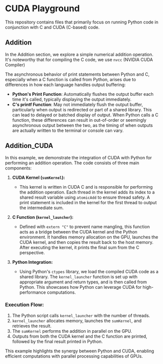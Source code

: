# CUDA Playground

This repository contains files that primarily focus on running Python code in conjunction with C and CUDA (C-based) code.

## Addition

In the Addition section, we explore a simple numerical addition operation. It's noteworthy that for compiling the C code, we use `nvcc` (NVIDIA CUDA Compiler)

The asynchronous behavior of print statements between Python and C, especially when a C function is called from Python, arises due to differences in how each language handles output buffering:

- **Python's Print Function**: Automatically flushes the output buffer each time it's called, typically displaying the output immediately.
- **C's printf Function**: May not immediately flush the output buffer, particularly when output is redirected or part of a shared library. This can lead to delayed or batched display of output.
When Python calls a C function, these differences can result in out-of-order or seemingly asynchronous output between the two, as the timing of when outputs are actually written to the terminal or console can vary.

## Addition_CUDA

In this example, we demonstrate the integration of CUDA with Python for performing an addition operation. The code consists of three main components:

1. **CUDA Kernel (`sumKernel`):**
   - This kernel is written in CUDA C and is responsible for performing the addition operation. Each thread in the kernel adds its index to a shared result variable using `atomicAdd` to ensure thread safety. A print statement is included in the kernel for the first thread to output the intermediate sum.

2. **C Function (`kernel_launcher`):**
   - Defined with `extern "C"` to prevent name mangling, this function acts as a bridge between the CUDA kernel and the Python environment. It handles memory allocation on the GPU, launches the CUDA kernel, and then copies the result back to the host memory. After executing the kernel, it prints the final sum from the C perspective.

3. **Python Integration:**
   - Using Python's `ctypes` library, we load the compiled CUDA code as a shared library. The `kernel_launcher` function is set up with appropriate argument and return types, and is then called from Python. This showcases how Python can leverage CUDA for high-performance computations.

### Execution Flow:

1. The Python script calls `kernel_launcher` with the number of threads.
2. `kernel_launcher` allocates memory, launches the `sumKernel`, and retrieves the result.
3. The `sumKernel` performs the addition in parallel on the GPU.
4. Outputs from both the CUDA kernel and the C function are printed, followed by the final result printed in Python.

This example highlights the synergy between Python and CUDA, enabling efficient computations with parallel processing capabilities of GPUs.
